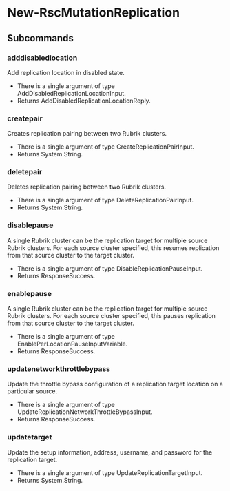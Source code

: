 # New-RscMutationReplication
## Subcommands
### adddisabledlocation
Add replication location in disabled state.

- There is a single argument of type AddDisabledReplicationLocationInput.
- Returns AddDisabledReplicationLocationReply.
### createpair
Creates replication pairing between two Rubrik clusters.

- There is a single argument of type CreateReplicationPairInput.
- Returns System.String.
### deletepair
Deletes replication pairing between two Rubrik clusters.

- There is a single argument of type DeleteReplicationPairInput.
- Returns System.String.
### disablepause
A single Rubrik cluster can be the replication target for multiple source Rubrik clusters. For each source cluster specified, this resumes replication from that source cluster to the target cluster.

- There is a single argument of type DisableReplicationPauseInput.
- Returns ResponseSuccess.
### enablepause
A single Rubrik cluster can be the replication target for multiple source Rubrik clusters. For each source cluster specified, this pauses replication from that source cluster to the target cluster.

- There is a single argument of type EnablePerLocationPauseInputVariable.
- Returns ResponseSuccess.
### updatenetworkthrottlebypass
Update the throttle bypass configuration of a replication target location on a particular source.

- There is a single argument of type UpdateReplicationNetworkThrottleBypassInput.
- Returns ResponseSuccess.
### updatetarget
Update the setup information, address, username, and password for the replication target.

- There is a single argument of type UpdateReplicationTargetInput.
- Returns System.String.

